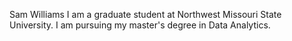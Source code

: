 Sam Williams
I am a graduate student at Northwest Missouri State University.
I am pursuing my master's degree in Data Analytics.
